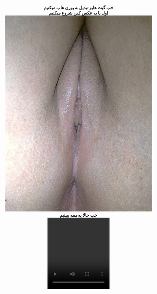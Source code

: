 
<center>
<b>خب گیت هابو تبدیل به پورن هاب میکنیم</b>
</center>
<center>
<b>اول با یه عکس کس شروع میکنیم<b>


<img src="https://github.com/wnnwybywbywe/hsoebeksosh/raw/main/IMG_20220503_021820_507.jpg">

<center>
<b>خب حالا یه ممه ببینیم<b>
</center>

<video controls loop autoplay width="200" height="230">
 <source src="https://github.com/wnnwybywbywe/hsoebeksosh/raw/main/IMG_20220422_034438_870.mp4" type="video/mp4">
</video>

